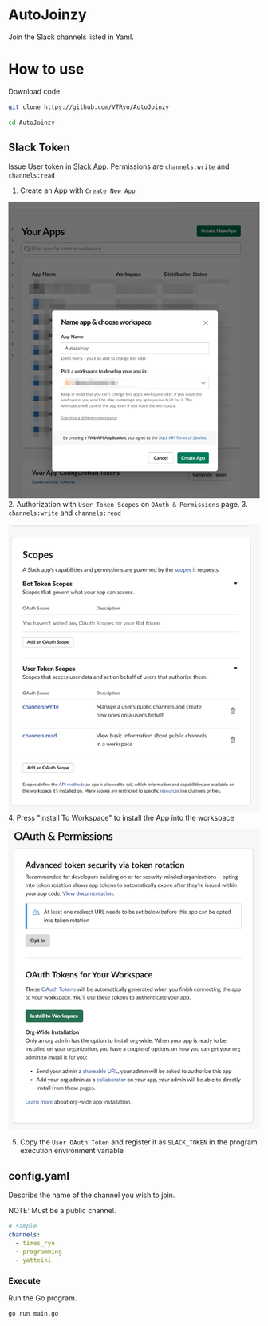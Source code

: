 # AutoJoinzy

Join the Slack channels listed in Yaml.

# How to use

Download code.

```sh
git clone https://github.com/VTRyo/AutoJoinzy
```

```sh
cd AutoJoinzy
```

## Slack Token

Issue User token in [Slack App](https://api.slack.com/apps/).
Permissions are `channels:write` and `channels:read`

1. Create an App with `Create New App`

![Create New App](./img/create_app.png)
2. Authorization with `User Token Scopes` on `OAuth & Permissions` page.
   3. `channels:write` and `channels:read`

![User Token Scopes](./img/user_token_scopes.png)
4. Press "Install To Workspace" to install the App into the workspace

![Install To Workspace](./img/install_to_workspace.png)

5. Copy the `User OAuth Token` and register it as `SLACK_TOKEN` in the program execution environment variable


## config.yaml

Describe the name of the channel you wish to join. 

NOTE: Must be a public channel.

```yaml
# sample
channels:
  - times_ryo
  - programming
  - yatteiki
```

### Execute

Run the Go program.

```sh
go run main.go
```